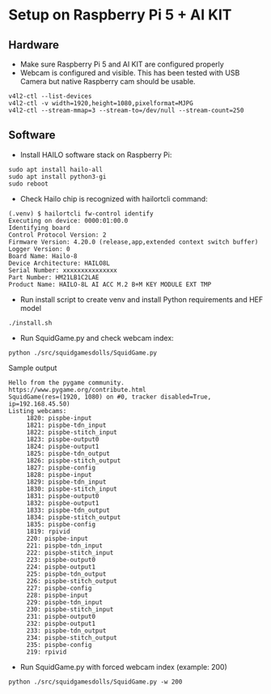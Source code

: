 # Setup on Raspberry Pi 5 + AI KIT

## Hardware

* Make sure Raspberry Pi 5 and AI KIT are configured properly
* Webcam is configured and visible. This has been tested with USB Camera but native Raspberry cam should be usable.

```shell
v4l2-ctl --list-devices
v4l2-ctl -v width=1920,height=1080,pixelformat=MJPG
v4l2-ctl --stream-mmap=3 --stream-to=/dev/null --stream-count=250
```

## Software

* Install HAILO software stack on Raspberry Pi:

```shell
sudo apt install hailo-all
sudo apt install python3-gi
sudo reboot
```

* Check Hailo chip is recognized with hailortcli command:

```shell
(.venv) $ hailortcli fw-control identify
Executing on device: 0000:01:00.0
Identifying board
Control Protocol Version: 2
Firmware Version: 4.20.0 (release,app,extended context switch buffer)
Logger Version: 0
Board Name: Hailo-8
Device Architecture: HAILO8L
Serial Number: xxxxxxxxxxxxxxx
Part Number: HM21LB1C2LAE
Product Name: HAILO-8L AI ACC M.2 B+M KEY MODULE EXT TMP
```

* Run install script to create venv and install Python requirements and HEF model

```shell
./install.sh
```

* Run SquidGame.py and check webcam index:

```shell
python ./src/squidgamesdolls/SquidGame.py
```

Sample output

```
Hello from the pygame community. https://www.pygame.org/contribute.html
SquidGame(res=(1920, 1080) on #0, tracker disabled=True, ip=192.168.45.50)
Listing webcams:
	 1820: pispbe-input
	 1821: pispbe-tdn_input
	 1822: pispbe-stitch_input
	 1823: pispbe-output0
	 1824: pispbe-output1
	 1825: pispbe-tdn_output
	 1826: pispbe-stitch_output
	 1827: pispbe-config
	 1828: pispbe-input
	 1829: pispbe-tdn_input
	 1830: pispbe-stitch_input
	 1831: pispbe-output0
	 1832: pispbe-output1
	 1833: pispbe-tdn_output
	 1834: pispbe-stitch_output
	 1835: pispbe-config
	 1819: rpivid
	 220: pispbe-input
	 221: pispbe-tdn_input
	 222: pispbe-stitch_input
	 223: pispbe-output0
	 224: pispbe-output1
	 225: pispbe-tdn_output
	 226: pispbe-stitch_output
	 227: pispbe-config
	 228: pispbe-input
	 229: pispbe-tdn_input
	 230: pispbe-stitch_input
	 231: pispbe-output0
	 232: pispbe-output1
	 233: pispbe-tdn_output
	 234: pispbe-stitch_output
	 235: pispbe-config
	 219: rpivid
```

* Run SquidGame.py with forced webcam index (example: 200)

```shell
python ./src/squidgamesdolls/SquidGame.py -w 200
```
